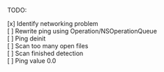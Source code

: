 TODO:

[x] Identify networking problem    
[ ] Rewrite ping using Operation/NSOperationQueue   
[ ] Ping deinit   
[ ] Scan too many open files    
[ ] Scan finished detection    
[ ] Ping value 0.0
